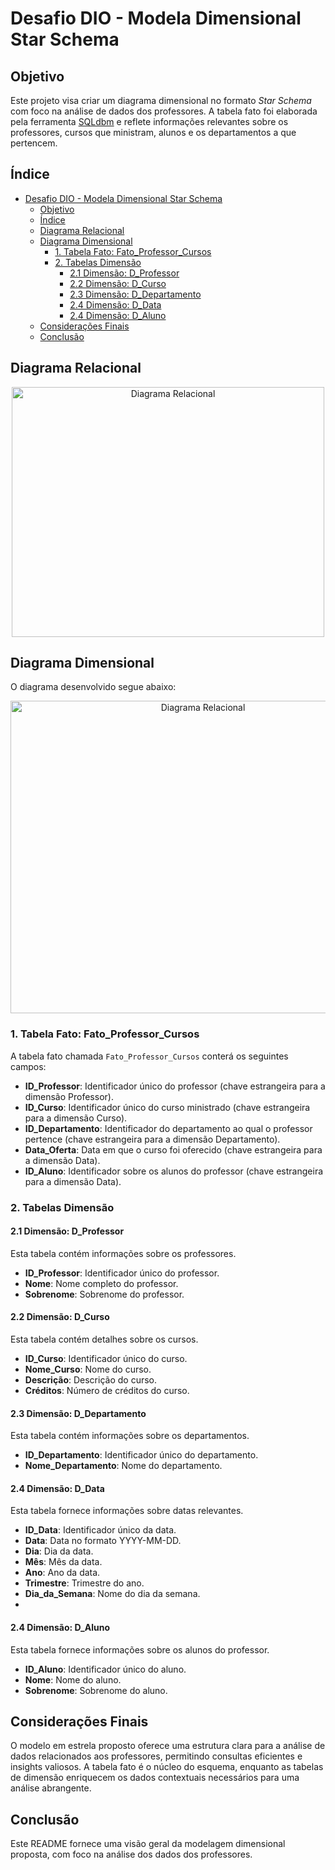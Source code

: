 # Desafio DIO - Modela Dimensional Star Schema

## Objetivo

Este projeto visa criar um diagrama dimensional no formato *Star Schema* com foco na análise de dados dos professores. A tabela fato foi elaborada pela ferramenta [SQLdbm](https://app.sqldbm.com/)
 e reflete informações relevantes sobre os professores, cursos que ministram, alunos e os departamentos a que pertencem.

 ## Índice

- [Desafio DIO - Modela Dimensional Star Schema](#desafio-dio---modela-dimensional-star-schema)
  - [Objetivo](#objetivo)
  - [Índice](#índice)
  - [Diagrama Relacional](#diagrama-relacional)
  - [Diagrama Dimensional](#diagrama-dimensional)
    - [1. Tabela Fato: Fato\_Professor\_Cursos](#1-tabela-fato-fato_professor_cursos)
    - [2. Tabelas Dimensão](#2-tabelas-dimensão)
      - [2.1 Dimensão: D\_Professor](#21-dimensão-d_professor)
      - [2.2 Dimensão: D\_Curso](#22-dimensão-d_curso)
      - [2.3 Dimensão: D\_Departamento](#23-dimensão-d_departamento)
      - [2.4 Dimensão: D\_Data](#24-dimensão-d_data)
      - [2.4 Dimensão: D\_Aluno](#24-dimensão-d_aluno)
  - [Considerações Finais](#considerações-finais)
  - [Conclusão](#conclusão)

## Diagrama Relacional

<div style="text-align: center;">
    <img src="/figure/der_universidade.png" alt="Diagrama Relacional" width="500" height="400">
</div>

## Diagrama Dimensional

O diagrama desenvolvido segue abaixo:

<div style="text-align: center;">
    <img src="/figure/diagrama_dimensional.png" alt="Diagrama Relacional" width="600" height="500">
</div>

### 1. Tabela Fato: Fato_Professor_Cursos

A tabela fato chamada `Fato_Professor_Cursos` conterá os seguintes campos:

- **ID_Professor**: Identificador único do professor (chave estrangeira para a dimensão Professor).
- **ID_Curso**: Identificador único do curso ministrado (chave estrangeira para a dimensão Curso).
- **ID_Departamento**: Identificador do departamento ao qual o professor pertence (chave estrangeira para a dimensão Departamento).
- **Data_Oferta**: Data em que o curso foi oferecido (chave estrangeira para a dimensão Data).
- **ID_Aluno**: Identificador sobre os alunos do professor (chave estrangeira para a dimensão Data).

### 2. Tabelas Dimensão

#### 2.1 Dimensão: D_Professor

Esta tabela contém informações sobre os professores.

- **ID_Professor**: Identificador único do professor.
- **Nome**: Nome completo do professor.
- **Sobrenome**: Sobrenome do professor.

#### 2.2 Dimensão: D_Curso

Esta tabela contém detalhes sobre os cursos.

- **ID_Curso**: Identificador único do curso.
- **Nome_Curso**: Nome do curso.
- **Descrição**: Descrição do curso.
- **Créditos**: Número de créditos do curso.

#### 2.3 Dimensão: D_Departamento

Esta tabela contém informações sobre os departamentos.

- **ID_Departamento**: Identificador único do departamento.
- **Nome_Departamento**: Nome do departamento.

#### 2.4 Dimensão: D_Data

Esta tabela fornece informações sobre datas relevantes.

- **ID_Data**: Identificador único da data.
- **Data**: Data no formato YYYY-MM-DD.
- **Dia**: Dia da data.
- **Mês**: Mês da data.
- **Ano**: Ano da data.
- **Trimestre**: Trimestre do ano.
- **Dia_da_Semana**: Nome do dia da semana.
- 
#### 2.4 Dimensão: D_Aluno

Esta tabela fornece informações sobre os alunos do professor.

- **ID_Aluno**: Identificador único do aluno.
- **Nome**: Nome do aluno.
- **Sobrenome**: Sobrenome do aluno.


## Considerações Finais

O modelo em estrela proposto oferece uma estrutura clara para a análise de dados relacionados aos professores, permitindo consultas eficientes e insights valiosos. A tabela fato é o núcleo do esquema, enquanto as tabelas de dimensão enriquecem os dados contextuais necessários para uma análise abrangente.


## Conclusão

Este README fornece uma visão geral da modelagem dimensional proposta, com foco na análise dos dados dos professores.